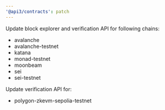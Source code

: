 ```yaml
---
'@api3/contracts': patch
---
```


Update block explorer and verification API for following chains:

- avalanche
- avalanche-testnet
- katana
- monad-testnet
- moonbeam
- sei
- sei-testnet

Update verification API for:

- polygon-zkevm-sepolia-testnet
